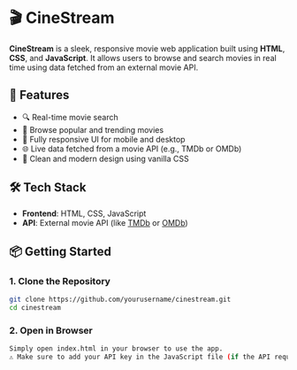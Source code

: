 # 🎬 CineStream

**CineStream** is a sleek, responsive movie web application built using **HTML**, **CSS**, and **JavaScript**. It allows users to browse and search movies in real time using data fetched from an external movie API.

## 🚀 Features

- 🔍 Real-time movie search
- 🎥 Browse popular and trending movies
- 📱 Fully responsive UI for mobile and desktop
- 🌐 Live data fetched from a movie API (e.g., TMDb or OMDb)
- 🎨 Clean and modern design using vanilla CSS

## 🛠️ Tech Stack

- **Frontend**: HTML, CSS, JavaScript
- **API**: External movie API (like [TMDb](https://www.themoviedb.org/) or [OMDb](http://www.omdbapi.com/))

## 📦 Getting Started

### 1. **Clone the Repository**

```bash
git clone https://github.com/yourusername/cinestream.git
cd cinestream
```
### 2. **Open in Browser**

```bash
Simply open index.html in your browser to use the app.
⚠️ Make sure to add your API key in the JavaScript file (if the API requires one).
```
